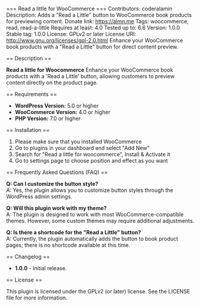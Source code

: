 === Read a little for WooCommerce ===
Contributors: coderalamin
Description: Adds a "Read a Little" button to WooCommerce book products for previewing content.
Donate link: https://almn.me
Tags: woocommerce, read, read-a-little
Requires at least: 4.0
Tested up to: 6.6
Version: 1.0.0
Stable tag: 1.0.0
License: GPLv2 or later
License URI: http://www.gnu.org/licenses/gpl-2.0.html
Enhance your WooCommerce book products with a "Read a Little" button for direct content preview.


== Description ==

**Read a little for Woocommerce** Enhance your WooCommerce book products with a 'Read a Little' button, allowing customers to preview content directly on the product page.

== Requirements ==


- **WordPress Version:** 5.0 or higher
- **WooCommerce Version:** 4.0 or higher
- **PHP Version:** 7.0 or higher

== Installation ==

1. Please make sure that you installed WooCommerce
2. Go to plugins in your dashboard and select "Add New"
3. Search for "Read a little for woocommerce", Install & Activate it
4. Go to settings page to choose position and effect as you want

== Frequently Asked Questions (FAQ) ==

**Q: Can I customize the button style?**  
A: Yes, the plugin allows you to customize button styles through the WordPress admin settings.

**Q: Will this plugin work with my theme?**  
A: The plugin is designed to work with most WooCommerce-compatible themes. However, some custom themes may require additional adjustments.

**Q: Is there a shortcode for the "Read a Little" button?**  
A: Currently, the plugin automatically adds the button to book product pages; there is no shortcode available at this time.

== Changelog ==

- **1.0.0** - Initial release.

== License ==

This plugin is licensed under the GPLv2 (or later) license. See the LICENSE file for more information.
